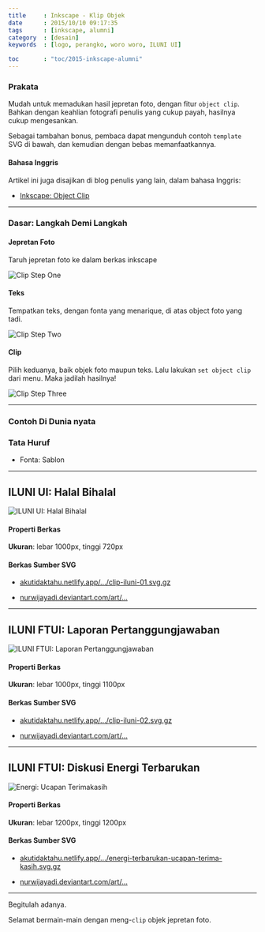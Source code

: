 ```yaml
---
title     : Inkscape - Klip Objek
date      : 2015/10/10 09:17:35
tags      : [inkscape, alumni]
category  : [desain]
keywords  : [logo, perangko, woro woro, ILUNI UI]

toc       : "toc/2015-inkscape-alumni"
---
```


### Prakata

Mudah untuk memadukan hasil jepretan foto,
dengan fitur `object clip`.
Bahkan dengan keahlian fotografi penulis yang cukup payah,
hasilnya cukup mengesankan.

Sebagai tambahan bonus,
pembaca dapat mengunduh contoh `template` SVG di bawah,
dan kemudian dengan bebas memanfaatkannya. 

#### Bahasa Inggris

Artikel ini juga disajikan di blog penulis yang lain,
dalam bahasa Inggris:

* [Inkscape: Object Clip][english-version]

-- -- --

### Dasar: Langkah Demi Langkah

#### Jepretan Foto

Taruh jepretan foto ke dalam berkas inkscape

![Clip Step One][image-step-photo]

#### Teks

Tempatkan teks, dengan fonta yang menarique,
di atas object foto yang tadi.

![Clip Step Two][image-step-text]

#### Clip

Pilih keduanya, baik objek foto maupun teks.
Lalu lakukan `set object clip` dari menu.
Maka jadilah hasilnya!

![Clip Step Three][image-step-clip]

-- -- --

### Contoh Di Dunia nyata

### Tata Huruf

* Fonta: Sablon

-- -- --

## ILUNI UI: Halal Bihalal

![ILUNI UI: Halal Bihalal][image-iluni-ui]

#### Properti Berkas

**Ukuran**: lebar 1000px, tinggi 720px

#### Berkas Sumber SVG

* [akutidaktahu.netlify.app/.../clip-iluni-01.svg.gz][dotfiles-iluni-ui]

* [nurwijayadi.deviantart.com/art/...][deviant-iluni-ui]

-- -- --

## ILUNI FTUI: Laporan Pertanggungjawaban

![ILUNI FTUI: Laporan Pertanggungjawaban][image-iluni-ftui]

#### Properti Berkas

**Ukuran**: lebar 1000px, tinggi 1100px

#### Berkas Sumber SVG

* [akutidaktahu.netlify.app/.../clip-iluni-02.svg.gz][dotfiles-iluni-ftui]

* [nurwijayadi.deviantart.com/art/...][deviant-iluni-ftui]

-- -- --

## ILUNI FTUI: Diskusi Energi Terbarukan

![Energi: Ucapan Terimakasih][image-energi-trims]

#### Properti Berkas

**Ukuran**: lebar 1200px, tinggi 1200px

#### Berkas Sumber SVG

* [akutidaktahu.netlify.app/.../energi-terbarukan-ucapan-terima-kasih.svg.gz][dotfiles-energi-trims]

* [nurwijayadi.deviantart.com/art/...][deviant-energi-trims]

-- -- --

Begitulah adanya.

Selamat bermain-main dengan meng-`clip` objek jepretan foto.

[//]: <> ( -- -- -- links below -- -- -- )

[english-version]:      https://epsi-rns.gitlab.io/design/inkscape/inkscape-object-clip/

[image-step-photo]:     /posts/desain/2015/10-clip/clip-step-01.png
[image-step-text]:      /posts/desain/2015/10-clip/clip-step-02.png
[image-step-clip]:      /posts/desain/2015/10-clip/clip-step-03.png

[image-iluni-ui]:       /posts/desain/2015/10-clip/clip-iluni-01.png
[dotfiles-iluni-ui]:    /posts/desain/2015/10-clip/clip-iluni-01.svg.gz
[deviant-iluni-ui]:     http://nurwijayadi.deviantart.com/art/Ucapan-Terimakasih-clip-01-645782174

[image-iluni-ftui]:     /posts/desain/2015/10-clip/clip-iluni-02.png
[dotfiles-iluni-ftui]:  /posts/desain/2015/10-clip/clip-iluni-02.svg.gz
[deviant-iluni-ftui]:   http://nurwijayadi.deviantart.com/art/Laporan-Pertanggungjawaban-Clip-02-645782381

[image-energi-trims]:   /posts/desain/2015/09-serbaguna/energi-terbarukan-ucapan-terima-kasih.png
[dotfiles-energi-trims]:/posts/desain/2015/09-serbaguna/energi-terbarukan-ucapan-terima-kasih.svg.gz
[deviant-energi-trims]:  http://nurwijayadi.deviantart.com/art/Ucapan-Terimakasih-clip-03-645782639
